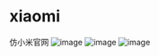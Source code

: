 # xiaomi
仿小米官网 
![image](https://ae01.alicdn.com/kf/HTB1.3OgXxD1gK0jSZFK763JrVXaw.png)
![image](https://ae01.alicdn.com/kf/HTB1I1yfXCf2gK0jSZFP760sopXaJ.png)
![image](https://ae01.alicdn.com/kf/HTB1R4qgXxD1gK0jSZFs762ldVXam.png)

